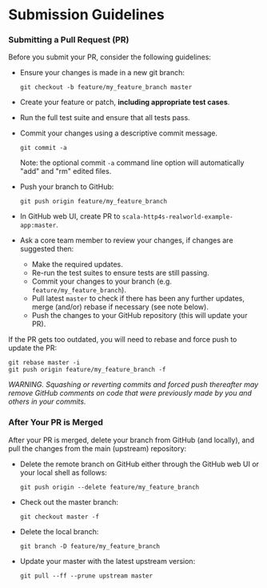 # Submission Guidelines

### Submitting a Pull Request (PR)

Before you submit your PR, consider the following guidelines:

* Ensure your changes is made in a new git branch:

     ``` shell
     git checkout -b feature/my_feature_branch master
     ```

* Create your feature or patch, **including appropriate test cases**.

* Run the full test suite and ensure that all tests pass.
  
* Commit your changes using a descriptive commit message.

     ``` shell
     git commit -a
     ```
  Note: the optional commit `-a` command line option will automatically "add" and "rm" edited files.

* Push your branch to GitHub:

    ``` shell
    git push origin feature/my_feature_branch
    ```

* In GitHub web UI, create PR to `scala-http4s-realworld-example-app:master`.

* Ask a core team member to review your changes, if changes are suggested then:
  * Make the required updates.
  * Re-run the test suites to ensure tests are still passing.
  * Commit your changes to your branch (e.g. `feature/my_feature_branch`).
  * Pull latest `master` to check if there has been any further updates, merge (and/or)
    rebase if necessary (see note below).
  * Push the changes to your GitHub repository (this will update your PR).

If the PR gets too outdated, you will need to rebase and force push to update the PR:

``` shell
git rebase master -i
git push origin feature/my_feature_branch -f
```

*WARNING. Squashing or reverting commits and forced push thereafter may remove GitHub comments
on code that were previously made by you and others in your commits.*

### After Your PR is Merged

After your PR is merged, delete your branch from GitHub (and locally), and pull the changes
from the main (upstream) repository:

* Delete the remote branch on GitHub either through the GitHub web UI or your local shell as follows:

    ``` shell
    git push origin --delete feature/my_feature_branch
    ```

* Check out the master branch:

    ``` shell
    git checkout master -f
    ```

* Delete the local branch:

    ``` shell
    git branch -D feature/my_feature_branch
    ```

* Update your master with the latest upstream version:

    ``` shell
    git pull --ff --prune upstream master
    ```
